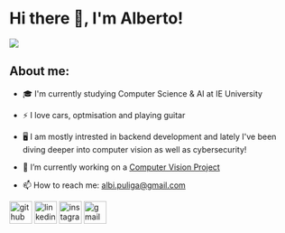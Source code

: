 # Hi there 👋, I'm Alberto!
![](https://media.licdn.com/dms/image/D4E16AQFX6zYJMR-7_Q/profile-displaybackgroundimage-shrink_350_1400/0/1674939724813?e=1711584000&v=beta&t=TL94afscsLOYsPRvr1JP-Vr_KwB1ARtYbR1Q9Bxuo-w)

## About me:
- 🎓 I'm currently studying Computer Science & AI at IE University
- ⚡ I love cars, optmisation and playing guitar
- 🖥️ I am mostly intrested in backend development and lately I've been diving deeper into computer vision as well as cybersecurity!



- 🔭 I’m currently working on a [Computer Vision Project](https://github.com/IERoboticsClub/VictorIA) 
- 📫 How to reach me: albi.puliga@gmail.com  


[<img src='https://cdn.jsdelivr.net/npm/simple-icons@3.0.1/icons/github.svg' alt='github' height='40'>](https://github.com/https://github.com/albipuliga)  [<img src='https://cdn.jsdelivr.net/npm/simple-icons@3.0.1/icons/linkedin.svg' alt='linkedin' height='40'>](https://www.linkedin.com/in/https://www.linkedin.com/in/alberto-puliga//)  [<img src='https://cdn.jsdelivr.net/npm/simple-icons@3.0.1/icons/instagram.svg' alt='instagram' height='40'>](https://www.instagram.com/https://www.instagram.com/albi.puliga//)  [<img src='https://cdn.jsdelivr.net/npm/simple-icons@3.0.1/icons/gmail.svg' alt='gmail' height='40'>](albi.puliga@gmail.com)  

